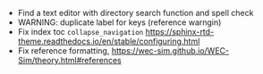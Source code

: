 * Find a text editor with directory search function and spell check
* WARNING: duplicate label for keys (reference warngin)
* Fix index toc ``collapse_navigation`` https://sphinx-rtd-theme.readthedocs.io/en/stable/configuring.html
* Fix reference formatting, https://wec-sim.github.io/WEC-Sim/theory.html#references
